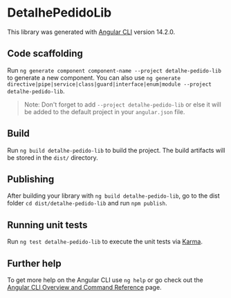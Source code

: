 # DetalhePedidoLib

This library was generated with [Angular CLI](https://github.com/angular/angular-cli) version 14.2.0.

## Code scaffolding

Run `ng generate component component-name --project detalhe-pedido-lib` to generate a new component. You can also use `ng generate directive|pipe|service|class|guard|interface|enum|module --project detalhe-pedido-lib`.
> Note: Don't forget to add `--project detalhe-pedido-lib` or else it will be added to the default project in your `angular.json` file. 

## Build

Run `ng build detalhe-pedido-lib` to build the project. The build artifacts will be stored in the `dist/` directory.

## Publishing

After building your library with `ng build detalhe-pedido-lib`, go to the dist folder `cd dist/detalhe-pedido-lib` and run `npm publish`.

## Running unit tests

Run `ng test detalhe-pedido-lib` to execute the unit tests via [Karma](https://karma-runner.github.io).

## Further help

To get more help on the Angular CLI use `ng help` or go check out the [Angular CLI Overview and Command Reference](https://angular.io/cli) page.
